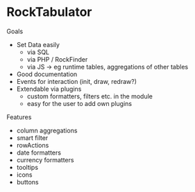 # RockTabulator

Goals

* Set Data easily
  * via SQL
  * via PHP / RockFinder
  * via JS -> eg runtime tables, aggregations of other tables
* Good documentation
* Events for interaction (init, draw, redraw?)
* Extendable via plugins
  * custom formatters, filters etc. in the module
  * easy for the user to add own plugins

Features

* column aggregations
* smart filter
* rowActions
* date formatters
* currency formatters
* tooltips
* icons
* buttons
